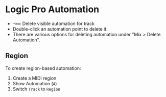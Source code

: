 # Logic Pro Automation

- `⌃⌘⌫`: Delete visible automation for track
- Double-click an automation point to delete it.
- There are various options for deleting automation under "Mix > Delete Automation".

## Region

To create region-based automation:

1. Create a MIDI region
2. Show Automation (`A`)
3. Switch `Track` to `Region`
